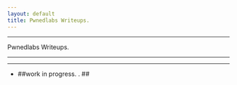 ```yaml
---
layout: default
title: Pwnedlabs Writeups.
---
```


<hr>
Pwnedlabs Writeups.
<hr>
<hr>

- ##work in progress. . ##